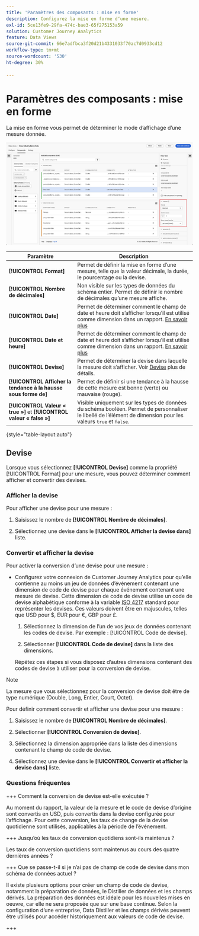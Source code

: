 ```yaml
---
title: 'Paramètres des composants : mise en forme'
description: Configurez la mise en forme dʼune mesure.
exl-id: 5ce13fe9-29fa-474c-bae3-65f275153a59
solution: Customer Journey Analytics
feature: Data Views
source-git-commit: 66e7adfbca3f20d21b4331033f70ac7d0933cd12
workflow-type: tm+mt
source-wordcount: '530'
ht-degree: 30%

---
```


# Paramètres des composants : mise en forme

La mise en forme vous permet de déterminer le mode dʼaffichage dʼune mesure donnée.

![Paramètres de mise en forme](../assets/format-settings.png)

| Paramètre | Description |
| --- | --- |
| **[!UICONTROL Format]** | Permet de définir la mise en forme dʼune mesure, telle que la valeur décimale, la durée, le pourcentage ou la devise. |
| **[!UICONTROL Nombre de décimales]** | Non visible sur les types de données du schéma entier. Permet de définir le nombre de décimales quʼune mesure affiche. |
| **[!UICONTROL Date]** | Permet de déterminer comment le champ de date et heure doit s’afficher lorsqu’il est utilisé comme dimension dans un rapport. [En savoir plus](../../use-cases/data-views/data-views-usecases.md#date-and-date-time-use-cases) |
| **[!UICONTROL Date et heure]** | Permet de déterminer comment le champ de date et heure doit s’afficher lorsqu’il est utilisé comme dimension dans un rapport. [En savoir plus](../../use-cases/data-views/data-views-usecases.md#date-and-date-time-use-cases) |
| **[!UICONTROL Devise]** | Permet de déterminer la devise dans laquelle la mesure doit s’afficher. Voir [Devise](#currency) plus de détails. |
| **[!UICONTROL Afficher la tendance à la hausse sous forme de]** | Permet de définir si une tendance à la hausse de cette mesure est bonne (verte) ou mauvaise (rouge). |
| **[!UICONTROL Valeur « true »]** et **[!UICONTROL valeur « false »]** | Visible uniquement sur les types de données du schéma booléen. Permet de personnaliser le libellé de lʼélément de dimension pour les valeurs `true` et `false`. |

{style="table-layout:auto"}


## Devise

Lorsque vous sélectionnez **[!UICONTROL Devise]** comme la propriété [!UICONTROL Format] pour une mesure, vous pouvez déterminer comment afficher et convertir des devises.

### Afficher la devise

Pour afficher une devise pour une mesure :

1. Saisissez le nombre de **[!UICONTROL Nombre de décimales]**.

2. Sélectionnez une devise dans le **[!UICONTROL Afficher la devise dans]** liste.


### Convertir et afficher la devise

Pour activer la conversion d’une devise pour une mesure :

- Configurez votre connexion de Customer Journey Analytics pour qu’elle contienne au moins un jeu de données d’événement contenant une dimension de code de devise pour chaque événement contenant une mesure de devise. Cette dimension de code de devise utilise un code de devise alphabétique conforme à la variable [ISO 4217](https://www.iso.org/iso-4217-currency-codes.html) standard pour représenter les devises. Ces valeurs doivent être en majuscules, telles que USD pour $, EUR pour €, GBP pour £.

   1. Sélectionnez la dimension de l’un de vos jeux de données contenant les codes de devise. Par exemple : [!UICONTROL Code de devise].

   2. Sélectionner **[!UICONTROL Code de devise]** dans la liste des dimensions.

  Répétez ces étapes si vous disposez d’autres dimensions contenant des codes de devise à utiliser pour la conversion de devise.

>[!NOTE]
>
>La mesure que vous sélectionnez pour la conversion de devise doit être de type numérique (Double, Long, Entier, Court, Octet).


Pour définir comment convertir et afficher une devise pour une mesure :

1. Saisissez le nombre de **[!UICONTROL Nombre de décimales]**.

2. Sélectionner **[!UICONTROL Conversion de devise]**.

3. Sélectionnez la dimension appropriée dans la liste des dimensions contenant le champ de code de devise.

4. Sélectionnez une devise dans le **[!UICONTROL Convertir et afficher la devise dans]** liste.

### Questions fréquentes 

+++ Comment la conversion de devise est-elle exécutée ?

Au moment du rapport, la valeur de la mesure et le code de devise d’origine sont convertis en USD, puis convertis dans la devise configurée pour l’affichage. Pour cette conversion, les taux de change de la devise quotidienne sont utilisés, applicables à la période de l’événement.

+++ Jusqu’où les taux de conversion quotidiens sont-ils maintenus ?

Les taux de conversion quotidiens sont maintenus au cours des quatre dernières années ?

+++ Que se passe-t-il si je n’ai pas de champ de code de devise dans mon schéma de données actuel ?

Il existe plusieurs options pour créer un champ de code de devise, notamment la préparation de données, le Distiller de données et les champs dérivés. La préparation des données est idéale pour les nouvelles mises en oeuvre, car elle ne sera proposée que sur une base continue. Selon la configuration d’une entreprise, Data Distiller et les champs dérivés peuvent être utilisés pour accéder historiquement aux valeurs de code de devise.

+++

